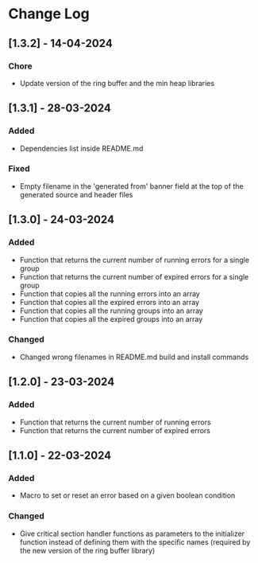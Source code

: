 # Change Log

## [1.3.2] - 14-04-2024

### Chore

- Update version of the ring buffer and the min heap libraries

## [1.3.1] - 28-03-2024

### Added

- Dependencies list inside README.md

### Fixed

- Empty filename in the 'generated from' banner field at the top of the generated source
and header files

## [1.3.0] - 24-03-2024

### Added

- Function that returns the current number of running errors for a single group
- Function that returns the current number of expired errors for a single group
- Function that copies all the running errors into an array
- Function that copies all the expired errors into an array
- Function that copies all the running groups into an array
- Function that copies all the expired groups into an array

### Changed

- Changed wrong filenames in README.md build and install commands

## [1.2.0] - 23-03-2024

### Added

- Function that returns the current number of running errors
- Function that returns the current number of expired errors

## [1.1.0] - 22-03-2024

### Added

- Macro to set or reset an error based on a given boolean condition

### Changed

- Give critical section handler functions as parameters to the initializer function
  instead of defining them with the specific names (required by the new version of the ring buffer library)



